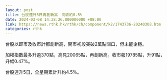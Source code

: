 ```yaml
---
layout: post
title: 台股連升5日再創新高　高收約0.5%
date: 2024-03-08 14:38:26.000000000 +08:00
link: https://news.rthk.hk/rthk/ch/component/k2/1743736-20240308.htm
categories: rthk
---
```


台股以即市及收市計都創新高，開市初段突破2萬點關口，但未能企穩。

加權指數最多升逾370點，高見20065點，再創新高。收市報19785點，升91點，升幅0.47%。

台股連升5日，全星期累計升約4.5%。
